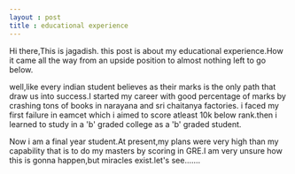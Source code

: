 ```yaml
---
layout : post
title : educational experience
---
```



Hi there,This is jagadish.
this post is about my educational experience.How it came all the way from an upside position to almost nothing left to go below.


well,like every indian student believes as their marks is the only path that draw us into success.I started my career with good percentage of marks by crashing tons of books in narayana and sri chaitanya factories.
i faced my first failure in eamcet which i aimed to score atleast 10k below rank.then  i learned to study in a 'b' graded college as a 'b' graded student.


Now i am a final year student.At present,my plans were very high than my capability that is to do my masters by scoring in  GRE.I am very unsure how this is gonna happen,but miracles exist.let's see.......
